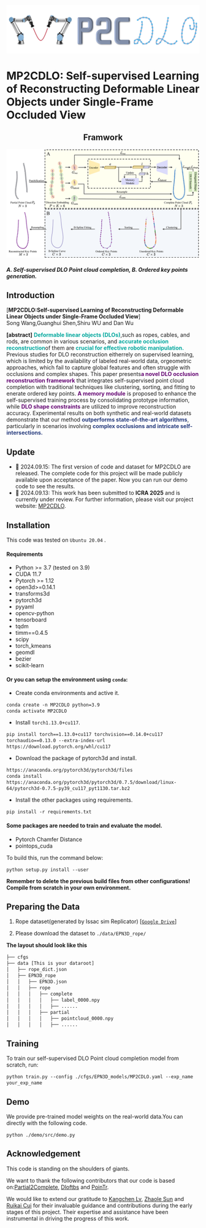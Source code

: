 ![alt text](assets/icon.png)
# MP2CDLO: Self-supervised Learning of Reconstructing Deformable Linear Objects under Single-Frame Occluded View<br>


## <center> Framwork
![alt text](assets/framework.png)
##### **A. Self-supervised DLO Point cloud completion, B. Ordered key points generation.**

## Introduction
[**MP2CDLO:Self-supervised Learning of Reconstructing Deformable Linear Objects under Single-Frame Occluded View**]<br>
Song Wang,Guanghui Shen,Shiru WU and Dan Wu

**[abstract]** <span style="color: rgb(3, 168,158); font-weight:bold">Deformable linear objects (DLOs)</span>,such as ropes, cables, and rods, are common in various scenarios, and <span style="color: rgb(3, 168,158); font-weight:bold">accurate occlusion reconstruction</span>of them are <span style="color: rgb(3, 168,158); font-weight:bold">crucial for effective robotic manipulation. </span>Previous studies for DLO reconstruction eitherrely on supervised learning, which is limited by the availability of labeled real-world data, orgeometric approaches, which fail to capture global features and often struggle with occlusions and complex shapes. This paper presents<span style="color: rgb(102, 8, 116); font-weight:bold">a novel DLO occlusion reconstruction framework</span> that integrates self-supervised point cloud completion with traditional techniques like clustering, sorting, and fitting to enerate ordered key points. <span style="color: rgb(102, 8, 116); font-weight:bold">A memory module</span> is proposed to enhance the self-supervised training process by consolidating prototype information, while <span style="color: rgb(102, 8, 116); font-weight:bold">DLO shape constraints </span>are utilized</span> to improve reconstruction accuracy. Experimental results on both synthetic and real-world datasets demonstrate that our method <span style="color: rgb(40,61, 126); font-weight:bold">outperforms state-of-the-art algorithms</span>, particularly in scenarios involving <span style="color: rgb(40,61, 126); font-weight:bold">complex occlusions and intricate self-intersections.</span>

## Update
- :raised_hands: 2024.09.15: The first version of code and dataset for MP2CDLO are released. The complete code for this project will be made publicly available upon acceptance of the paper. Now you can run our demo code to see the results.
- :rocket: 2024.09.13: This work has been submitted to **ICRA 2025** and is currently under review. For further information, please visit our project website: [MP2CDLO](https://mp2cdlo.github.io/MP2CDLO/).

## Installation
This code was tested on `Ubuntu 20.04` .
#### Requirements
- Python >= 3.7 (tested on 3.9)
- CUDA 11.7
- Pytorch >= 1.12
- open3d>=0.14.1
- transforms3d
- pytorch3d
- pyyaml
- opencv-python
- tensorboard
- tqdm
- timm==0.4.5
- scipy
- torch_kmeans
- geomdl
- bezier
- scikit-learn

#### Or you can setup the environment using `conda`:
- Create conda environments and active it.
```
conda create -n MP2CDLO python=3.9
conda activate MP2CDLO
```
- Install `torch1.13.0+cu117`.
```
pip install torch==1.13.0+cu117 torchvision==0.14.0+cu117 torchaudio==0.13.0 --extra-index-url https://download.pytorch.org/whl/cu117
```
- Download the package of pytorch3d and install.
```
https://anaconda.org/pytorch3d/pytorch3d/files
conda install https://anaconda.org/pytorch3d/pytorch3d/0.7.5/download/linux-64/pytorch3d-0.7.5-py39_cu117_pyt1130.tar.bz2
```
- Install the other packages using requirements.
```
pip install -r requirements.txt
```
#### Some packages are needed to train and evaluate the model.
- Pytorch Chamfer Distance
- pointops_cuda

To build this, run the command below:
```
python setup.py install --user
```
**Remember to delete the previous build files from other configurations! Compile from scratch in your own environment.**

## Preparing the Data


1. Rope dataset(generated by Issac sim Replicator) [[`Google Drive`](https://drive.google.com/file/d/1pq0lp8D54lBF9npg-YmXRExbDKM_DUDo/view?usp=sharing)] 

2. Please download the dataset to `./data/EPN3D_rope/`

**The layout should look like this**
```
├── cfgs
├── data [This is your dataroot]
│   ├── rope_dict.json
│   ├── EPN3D_rope
│   │   ├── EPN3D.json
│   │   ├── rope
│   │   │   ├── complete
│   │   │   │   ├── label_0000.npy
│   │   │   │   ├── ......
│   │   │   ├── partial
│   │   │   │   ├── pointcloud_0000.npy
│   │   │   │   ├── ......
```

## Training
To train our self-supervised DLO Point cloud completion model from scratch, run:

```
python train.py --config ./cfgs/EPN3D_models/MP2CDLO.yaml --exp_name your_exp_name
```

## Demo 

We provide pre-trained model weights on the real-world data.You can directly with the following code.
```
python ./demo/src/demo.py
```
 


## Acknowledgement
This code is standing on the shoulders of giants. 

We want to thank the following contributors that our code is based on:[Partial2Complete](https://github.com/CuiRuikai/Partial2Complete), [Dloftbs](https://github.com/PPI-PUT/cable_observer/tree/master) and [PoinTr](https://github.com/yuxumin/PoinTr).

We would like to extend our gratitude to [Kangchen Lv](https://github.com/Kangchen-Lv/DLO-perception), [Zhaole Sun](https://github.com/TheGoblinTechies/DLO-perception-pipeline) and [Ruikai Cui](https://github.com/CuiRuikai/Partial2Complete) for their invaluable guidance and contributions during the early stages of this project. Their expertise and assistance have been instrumental in driving the progress of this work.

